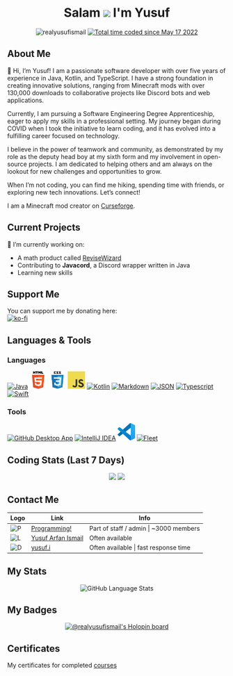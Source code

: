 <h1 align="center">Salam <img src="https://media.giphy.com/media/hvRJCLFzcasrR4ia7z/giphy.gif" width="50"> I'm Yusuf</h1>

<p align="center"> 
  <img src="https://komarev.com/ghpvc/?username=realyusufismail&label=Profile%20views&color=0e75b6&style=flat" alt="realyusufismail" /> 
  <a href="https://wakatime.com/@f0f08b60-5529-4266-bfff-4cad16da581e"><img src="https://wakatime.com/badge/user/f0f08b60-5529-4266-bfff-4cad16da581e.svg" alt="Total time coded since May 17 2022" /></a> 
</p>

## About Me
👋 Hi, I’m Yusuf! I am a passionate software developer with over five years of experience in Java, Kotlin, and TypeScript. I have a strong foundation in creating innovative solutions, ranging from Minecraft mods with over 130,000 downloads to collaborative projects like Discord bots and web applications.

Currently, I am pursuing a Software Engineering Degree Apprenticeship, eager to apply my skills in a professional setting. My journey began during COVID when I took the initiative to learn coding, and it has evolved into a fulfilling career focused on technology.

I believe in the power of teamwork and community, as demonstrated by my role as the deputy head boy at my sixth form and my involvement in open-source projects. I am dedicated to helping others and am always on the lookout for new challenges and opportunities to grow.

When I’m not coding, you can find me hiking, spending time with friends, or exploring new tech innovations. Let’s connect!

I am a Minecraft mod creator on [Curseforge](https://www.curseforge.com/members/realyusufismail/projects).

## Current Projects
🔭 I’m currently working on:
- A math product called [ReviseWizard](https://www.revisewizard.com/)
- Contributing to **Javacord**, a Discord wrapper written in Java
- Learning new skills

## Support Me
You can support me by donating here:
<br/>
<a href="https://ko-fi.com/yusufi"><img src="https://ko-fi.com/img/githubbutton_sm.svg" alt="ko-fi"></a>

## Languages & Tools
### Languages
<p align="left">
  <a href="https://www.java.com"><img src="https://cdn.iconscout.com/icon/free/png-512/java-43-569305.png" alt="Java" width="40" height="40"/></a>
  <a href="https://en.wikipedia.org/wiki/HTML"><img src="https://raw.githubusercontent.com/github/explore/80688e429a7d4ef2fca1e82350fe8e3517d3494d/topics/html/html.png" alt="HTML 5" width="40" height="40"/></a>
  <a href="https://en.wikipedia.org/wiki/CSS"><img src="https://raw.githubusercontent.com/github/explore/80688e429a7d4ef2fca1e82350fe8e3517d3494d/topics/css/css.png" alt="CSS" width="40" height="40"/></a>
  <a href="https://www.javascript.com"><img src="https://raw.githubusercontent.com/github/explore/80688e429a7d4ef2fca1e82350fe8e3517d3494d/topics/javascript/javascript.png" alt="JavaScript" width="40" height="40"/></a>
  <a href="https://kotlinlang.org"><img src="https://seeklogo.com/images/K/kotlin-logo-6A9E0484CA-seeklogo.com.png" alt="Kotlin" width="40" height="40"/></a>
  <a href="https://daringfireball.net/projects/markdown/"><img src="https://upload.wikimedia.org/wikipedia/commons/4/48/Markdown-mark.svg" alt="Markdown" width="40" height="40"/></a>
  <a href="https://www.json.org/json-en.html"><img src="https://upload.wikimedia.org/wikipedia/commons/c/c9/JSON_vector_logo.svg" alt="JSON" width="40" height="40"/></a>
  <a href="https://www.typescriptlang.org"><img src="https://upload.wikimedia.org/wikipedia/commons/4/4c/Typescript_logo_2020.svg" alt="Typescript" width="40" height="40"/></a>
  <a href="https://www.swift.org"><img src="https://github.com/RealYusufIsmail/realyusufismail/assets/67903886/721850c2-5791-4812-befd-40a8933633f8" alt="Swift" width="40" height="40"/></a>
</p>

### Tools
<p align="left">
  <a href="https://desktop.github.com"><img src="https://upload.wikimedia.org/wikipedia/commons/thumb/a/ae/Github-desktop-logo-symbol.svg/120px-Github-desktop-logo-symbol.svg.png" alt="GitHub Desktop App" width="40" height="40"/></a>
  <a href="https://www.jetbrains.com/idea/"><img src="https://cdn.iconscout.com/icon/free/png-512/intellij-idea-569199.png" alt="IntelliJ IDEA" width="40" height="40"/></a>
  <a href="https://code.visualstudio.com"><img src="https://raw.githubusercontent.com/github/explore/80688e429a7d4ef2fca1e82350fe8e3517d3494d/topics/visual-studio-code/visual-studio-code.png" alt="Visual Studio Code" width="40" height="40"/></a>
  <a href="https://www.jetbrains.com/fleet/"><img src="https://www.jetbrains.com/_assets/www/fleet/inc/overview-content/img/fleet-logo.65f4a04c59fc3ba93bb5e181050891c5.png" alt="Fleet" width="40" height="40"/></a>
</p>

## Coding Stats (Last 7 Days)
<p align="center">
  <a href="https://wakatime.com/share/@RealYusufIsmail/5e02df34-6c3f-4ce7-8df3-5e17628b3949.svg" target="_blank"><img src="https://wakatime.com/share/@RealYusufIsmail/5e02df34-6c3f-4ce7-8df3-5e17628b3949.svg" width="49%"/></a>
  <a href="https://wakatime.com/share/@RealYusufIsmail/ac5a0335-9cc7-4b5c-9212-5b312d7392ca.svg" target="_blank"><img src="https://wakatime.com/share/@RealYusufIsmail/ac5a0335-9cc7-4b5c-9212-5b312d7392ca.svg" width="49%"/></a>
</p>

## Contact Me
<table>
    <thead>
        <tr>
            <th>Logo</th>
            <th>Link</th>
            <th>Info</th>
        </tr>
    </thead>
    <tbody>
        <tr>
            <td><img src="https://cdn.discordapp.com/icons/759424063130304592/0c249ee1a23bd231f5c65c3248558a4f.png?size=1024" height="40" width="40" alt="P" /></td>
            <td><a href="https://discord.gg/XWYHxUYsY8" target="_blank"> Programming! </a></td>
            <td>Part of staff / admin | ~3000 members</td>
        </tr>
        <tr>
            <td><img src="https://cdn-icons-png.flaticon.com/512/174/174857.png" height="40" width="40" alt="L" /></td>
            <td><a href="https://www.linkedin.com/in/yusufarfanismail/" target="_blank"> Yusuf Arfan Ismail </a></td>
            <td>Often available</td>
        </tr>
        <tr>
            <td><img src="https://discord.com/assets/3437c10597c1526c3dbd98c737c2bcae.svg" height="40" width="40" alt="D" /></td>
            <td><a href="https://discord.com/users/422708001976221697" target="_blank"> yusuf.i </a></td>
            <td>Often available | fast response time</td>
        </tr>
    </tbody>
</table>

## My Stats
<p align="center">
  <img src="https://api.githubtrends.io/user/svg/RealYusufIsmail/langs?time_range=one_year&use_percent=True&include_private=True&compact=True&theme=dark" alt="GitHub Language Stats"/>
</p>

## My Badges
<p align="center">
  <a href="https://holopin.io/@realyusufismail"><img src="https://holopin.me/realyusufismail" alt="@realyusufismail's Holopin board"/></a>
</p>

## Certificates
My certificates for completed [courses](https://github.com/realyusufismail/Certificates)

